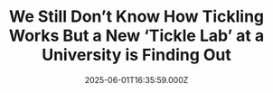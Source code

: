 ---
title: "We Still Don’t Know How Tickling Works But a New ‘Tickle Lab’ at a University is Finding Out"
date: 2025-06-01T16:35:59.000Z
category: Human Kindness
externalLink: "https://www.goodnewsnetwork.org/we-still-dont-know-how-tickling-works-but-new-tickle-lab-at-a-university-is-finding-out/"
image: ""
excerpt: "Why can’t you tickle yourself? And how come some people aren’t ticklish at all—while some on the autism spectrum are laughing more often? Neuroscientist Konstantina Kilteni believes we should take tickling research more seriously—and she’s working with colleagues in a new tickle lab at Radboud University to get some answers. Socrates wondered about this topic […] The post We Still…"
---